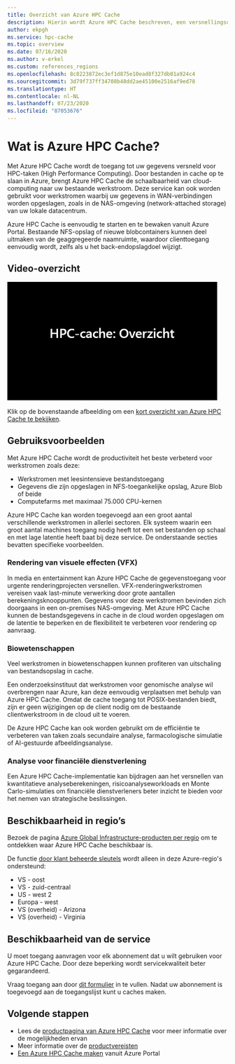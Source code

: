 ```yaml
---
title: Overzicht van Azure HPC Cache
description: Hierin wordt Azure HPC Cache beschreven, een versnellingsoplossing voor bestandstoegang voor High Performance Computing
author: ekpgh
ms.service: hpc-cache
ms.topic: overview
ms.date: 07/16/2020
ms.author: v-erkel
ms.custom: references_regions
ms.openlocfilehash: 8c8223872ec3ef1d875e10ead8f327db01a924c4
ms.sourcegitcommit: 3d79f737ff34708b48dd2ae45100e2516af9ed78
ms.translationtype: HT
ms.contentlocale: nl-NL
ms.lasthandoff: 07/23/2020
ms.locfileid: "87053676"
---
```

# <a name="what-is-azure-hpc-cache"></a>Wat is Azure HPC Cache?

Met Azure HPC Cache wordt de toegang tot uw gegevens versneld voor HPC-taken (High Performance Computing). Door bestanden in cache op te slaan in Azure, brengt Azure HPC Cache de schaalbaarheid van cloud-computing naar uw bestaande werkstroom. Deze service kan ook worden gebruikt voor werkstromen waarbij uw gegevens in WAN-verbindingen worden opgeslagen, zoals in de NAS-omgeving (network-attached storage) van uw lokale datacentrum.

Azure HPC Cache is eenvoudig te starten en te bewaken vanuit Azure Portal. Bestaande NFS-opslag of nieuwe blobcontainers kunnen deel uitmaken van de geaggregeerde naamruimte, waardoor clienttoegang eenvoudig wordt, zelfs als u het back-endopslagdoel wijzigt.

## <a name="overview-video"></a>Video-overzicht

[![videominiatuur: Overzicht van Azure HPC Cache: klik om de videopagina te bezoeken](media/video-1-overview.png)](https://azure.microsoft.com/resources/videos/hpc-cache-overview/)

Klik op de bovenstaande afbeelding om een [kort overzicht van Azure HPC Cache te bekijken](https://azure.microsoft.com/resources/videos/hpc-cache-overview/).

## <a name="use-cases"></a>Gebruiksvoorbeelden

Met Azure HPC Cache wordt de productiviteit het beste verbeterd voor werkstromen zoals deze:

* Werkstromen met leesintensieve bestandstoegang
* Gegevens die zijn opgeslagen in NFS-toegankelijke opslag, Azure Blob of beide
* Computefarms met maximaal 75.000 CPU-kernen

Azure HPC Cache kan worden toegevoegd aan een groot aantal verschillende werkstromen in allerlei sectoren. Elk systeem waarin een groot aantal machines toegang nodig heeft tot een set bestanden op schaal en met lage latentie heeft baat bij deze service. De onderstaande secties bevatten specifieke voorbeelden.

### <a name="visual-effects-vfx-rendering"></a>Rendering van visuele effecten (VFX)

In media en entertainment kan Azure HPC Cache de gegevenstoegang voor urgente renderingprojecten versnellen. VFX-renderingwerkstromen vereisen vaak last-minute verwerking door grote aantallen berekeningsknooppunten. Gegevens voor deze werkstromen bevinden zich doorgaans in een on-premises NAS-omgeving. Met Azure HPC Cache kunnen de bestandsgegevens in cache in de cloud worden opgeslagen om de latentie te beperken en de flexibiliteit te verbeteren voor rendering op aanvraag.

### <a name="life-sciences"></a>Biowetenschappen

Veel werkstromen in biowetenschappen kunnen profiteren van uitschaling van bestandsopslag in cache.

Een onderzoeksinstituut dat werkstromen voor genomische analyse wil overbrengen naar Azure, kan deze eenvoudig verplaatsen met behulp van Azure HPC Cache. Omdat de cache toegang tot POSIX-bestanden biedt, zijn er geen wijzigingen op de client nodig om de bestaande clientwerkstroom in de cloud uit te voeren.

De Azure HPC Cache kan ook worden gebruikt om de efficiëntie te verbeteren van taken zoals secundaire analyse, farmacologische simulatie of AI-gestuurde afbeeldingsanalyse.

### <a name="financial-services-analytics"></a>Analyse voor financiële dienstverlening

Een Azure HPC Cache-implementatie kan bijdragen aan het versnellen van kwantitatieve analyseberekeningen, risicoanalyseworkloads en Monte Carlo-simulaties om financiële dienstverleners beter inzicht te bieden voor het nemen van strategische beslissingen.

## <a name="region-availability"></a>Beschikbaarheid in regio’s

Bezoek de pagina [Azure Global Infrastructure-producten per regio](https://azure.microsoft.com/global-infrastructure/services/?products=hpc-cache) om te ontdekken waar Azure HPC Cache beschikbaar is.

De functie [door klant beheerde sleutels](customer-keys.md) wordt alleen in deze Azure-regio's ondersteund:

* VS - oost
* VS - zuid-centraal
* US - west 2
* Europa - west
* VS (overheid) - Arizona
* VS (overheid) - Virginia

## <a name="service-availability"></a>Beschikbaarheid van de service

U moet toegang aanvragen voor elk abonnement dat u wilt gebruiken voor Azure HPC Cache. Door deze beperking wordt servicekwaliteit beter gegarandeerd.

Vraag toegang aan door [dit formulier](https://aka.ms/onboard-hpc-cache) in te vullen. Nadat uw abonnement is toegevoegd aan de toegangslijst kunt u caches maken.

## <a name="next-steps"></a>Volgende stappen

* Lees de [productpagina van Azure HPC Cache](https://azure.microsoft.com/services/hpc-cache) voor meer informatie over de mogelijkheden ervan
* Meer informatie over de [productvereisten](hpc-cache-prerequisites.md)
* [Een Azure HPC Cache maken](hpc-cache-create.md) vanuit Azure Portal
